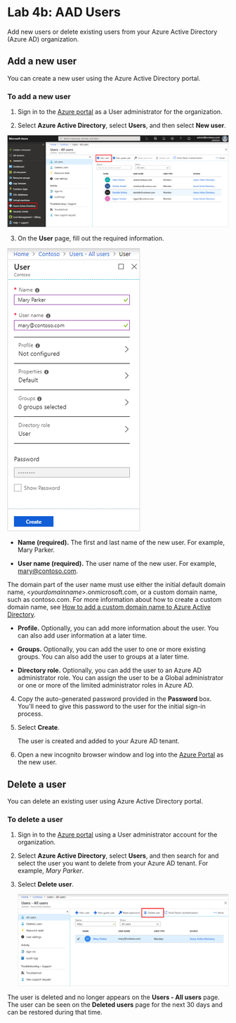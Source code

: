 # Lab 4b: AAD Users
Add new users or delete existing users from your Azure Active Directory (Azure AD) organization.

## Add a new user
You can create a new user using the Azure Active Directory portal.

### To add a new user
1. Sign in to the [Azure portal](https://portal.azure.com/) as a User administrator for the organization.

2. Select **Azure Active Directory**, select **Users**, and then select **New user**.

  ![](index/new-user-all-users-blade.png)

3. On the **User** page, fill out the required information.

![](index/new-user-user-blade.png)

- **Name (required).** The first and last name of the new user. For example, Mary Parker.

- **User name (required).** The user name of the new user. For example, mary@contoso.com.  
    
The domain part of the user name must use either the initial default domain name, <_yourdomainname_>.onmicrosoft.com, or a custom domain name, such as contoso.com. For more information about how to create a custom domain name, see [How to add a custom domain name to Azure Active Directory](add-custom-domain.md).

- **Profile.** Optionally, you can add more information about the user. You can also add user information at a later time. 

- **Groups.** Optionally, you can add the user to one or more existing groups. You can also add the user to groups at a later time. 
   
- **Directory role.** Optionally, you can add the user to an Azure AD administrator role. You can assign the user to be a Global administrator or one or more of the limited administrator roles in Azure AD. 

4. Copy the auto-generated password provided in the **Password** box. You'll need to give this password to the user for the initial sign-in process.

5. Select **Create**.

   The user is created and added to your Azure AD tenant.

6. Open a new incognito browser window and log into the [Azure Portal](https://portal.azure.com) as the new user. 

## Delete a user
You can delete an existing user using Azure Active Directory portal.

### To delete a user
1. Sign in to the [Azure portal](https://portal.azure.com/) using a User administrator account for the organization.

2. Select **Azure Active Directory**, select **Users**, and then search for and select the user you want to delete from your Azure AD tenant. For example, _Mary Parker_.

3. Select **Delete user**.

    ![](index/delete-user-all-users-blade.png)

  The user is deleted and no longer appears on the **Users - All users** page. The user can be seen on the **Deleted users** page for the next 30 days and can be restored during that time. 
